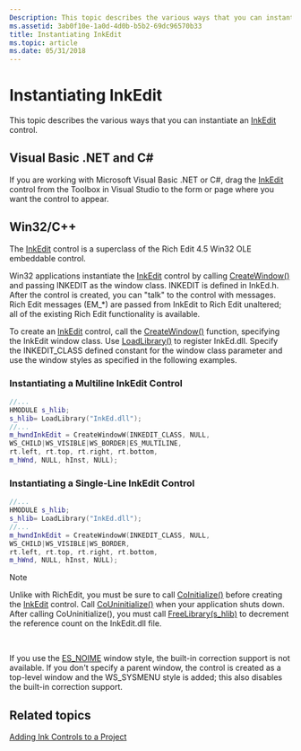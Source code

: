 ```yaml
---
Description: This topic describes the various ways that you can instantiate an InkEdit control.
ms.assetid: 3ab0f10e-1a0d-4d0b-b5b2-69dc96570b33
title: Instantiating InkEdit
ms.topic: article
ms.date: 05/31/2018
---
```


# Instantiating InkEdit

This topic describes the various ways that you can instantiate an [InkEdit](inkedit-control.md) control.

## Visual Basic .NET and C\#

If you are working with Microsoft Visual Basic .NET or C\#, drag the [InkEdit](https://msdn.microsoft.com/library/ms701682(v=VS.85).aspx) control from the Toolbox in Visual Studio to the form or page where you want the control to appear.

## Win32/C++

The [InkEdit](inkedit-control-reference.md) control is a superclass of the Rich Edit 4.5 Win32 OLE embeddable control.

Win32 applications instantiate the [InkEdit](inkedit-control-reference.md) control by calling [CreateWindow()](https://msdn.microsoft.com/library/ms632679(v=VS.85).aspx) and passing INKEDIT as the window class. INKEDIT is defined in InkEd.h. After the control is created, you can "talk" to the control with messages. Rich Edit messages (EM\_\*) are passed from InkEdit to Rich Edit unaltered; all of the existing Rich Edit functionality is available.

To create an [InkEdit](inkedit-control-reference.md) control, call the [CreateWindow()](https://msdn.microsoft.com/library/ms632679(v=VS.85).aspx) function, specifying the InkEdit window class. Use [LoadLibrary()](https://msdn.microsoft.com/en-us/library/ms684175(v=VS.85).aspx) to register InkEd.dll. Specify the INKEDIT\_CLASS defined constant for the window class parameter and use the window styles as specified in the following examples.

### Instantiating a Multiline InkEdit Control


```C++
//...
HMODULE s_hlib;    
s_hlib= LoadLibrary("InkEd.dll");
//...
m_hwndInkEdit = CreateWindowW(INKEDIT_CLASS, NULL,
WS_CHILD|WS_VISIBLE|WS_BORDER|ES_MULTILINE,
rt.left, rt.top, rt.right, rt.bottom,
m_hWnd, NULL, hInst, NULL);
```



### Instantiating a Single-Line InkEdit Control


```C++
//...
HMODULE s_hlib;    
s_hlib= LoadLibrary("InkEd.dll");
//...
m_hwndInkEdit = CreateWindowW(INKEDIT_CLASS, NULL,
WS_CHILD|WS_VISIBLE|WS_BORDER,
rt.left, rt.top, rt.right, rt.bottom,
m_hWnd, NULL, hInst, NULL);
```



> [!Note]  
> Unlike with RichEdit, you must be sure to call [CoInitialize()](https://msdn.microsoft.com/en-us/library/ms678543(v=VS.85).aspx) before creating the [InkEdit](inkedit-control-reference.md) control. Call [CoUninitialize()](https://msdn.microsoft.com/en-us/library/ms688715(v=VS.85).aspx) when your application shuts down. After calling CoUninitialize(), you must call [FreeLibrary(s\_hlib)](https://msdn.microsoft.com/en-us/library/ms683152(v=VS.85).aspx) to decrement the reference count on the InkEdit.dll file.

 

If you use the [ES\_NOIME](https://msdn.microsoft.com/library/Bb774367(v=VS.85).aspx) window style, the built-in correction support is not available. If you don't specify a parent window, the control is created as a top-level window and the WS\_SYSMENU style is added; this also disables the built-in correction support.

## Related topics

<dl> <dt>

[Adding Ink Controls to a Project](adding-ink-controls-to-a-project.md)
</dt> </dl>

 

 



